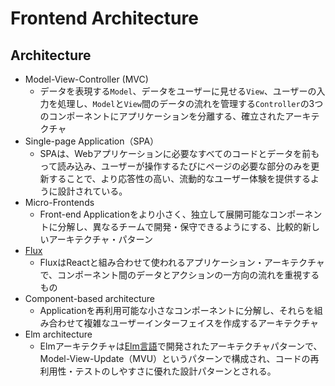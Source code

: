 # Frontend Architecture

## Architecture

- Model-View-Controller (MVC)
  - データを表現する`Model`、データをユーザーに見せる`View`、ユーザーの入力を処理し、`Model`と`View`間のデータの流れを管理する`Controller`の3つのコンポーネントにアプリケーションを分離する、確立されたアーキテクチャ
- Single-page Application（SPA）
  - SPAは、Webアプリケーションに必要なすべてのコードとデータを前もって読み込み、ユーザーが操作するたびにページの必要な部分のみを更新することで、より応答性の高い、流動的なユーザー体験を提供するように設計されている。
- Micro-Frontends
  - Front-end Applicationをより小さく、独立して展開可能なコンポーネントに分解し、異なるチームで開発・保守できるようにする、比較的新しいアーキテクチャ・パターン
- [Flux](./flux.md)
  - FluxはReactと組み合わせて使われるアプリケーション・アーキテクチャで、コンポーネント間のデータとアクションの一方向の流れを重視するもの
- Component-based architecture
  - Applicationを再利用可能な小さなコンポーネントに分解し、それらを組み合わせて複雑なユーザーインターフェイスを作成するアーキテクチャ
- Elm architecture
  - Elmアーキテクチャは[Elm言語](https://elm-lang.org/)で開発されたアーキテクチャパターンで、Model-View-Update（MVU）というパターンで構成され、コードの再利用性・テストのしやすさに優れた設計パターンとされる。
